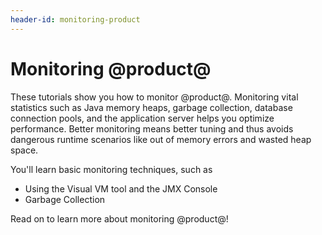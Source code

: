 ```yaml
---
header-id: monitoring-product
---
```


# Monitoring @product@

These tutorials show you how to monitor @product@. Monitoring vital statistics
such as Java memory heaps, garbage collection, database connection pools, and
the application server helps you optimize performance. Better monitoring means
better tuning and thus avoids dangerous runtime scenarios like out of memory
errors and wasted heap space.

You'll learn basic monitoring techniques, such as 

- Using the Visual VM tool and the JMX Console
- Garbage Collection

Read on to learn more about monitoring @product@! 
